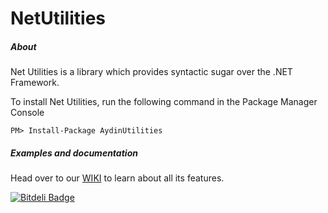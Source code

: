 NetUtilities
============

##### About
Net Utilities is a library which provides syntactic sugar over the .NET Framework.

To install Net Utilities, run the following command in the Package Manager Console

    PM> Install-Package AydinUtilities


##### Examples and documentation
Head over to our [WIKI](https://github.com/AydinAdn/NetUtilities/wiki/Home-wiki) to learn about all its features.

[![Bitdeli Badge](https://d2weczhvl823v0.cloudfront.net/AydinAdn/netutilities/trend.png)](https://bitdeli.com/free "Bitdeli Badge")


